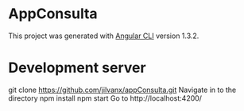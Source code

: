 # AppConsulta

This project was generated with [Angular CLI](https://github.com/angular/angular-cli) version 1.3.2.

# Development server

git clone https://github.com/jilvanx/appConsulta.git
Navigate in to the directory
npm install
npm start
Go to http://localhost:4200/

